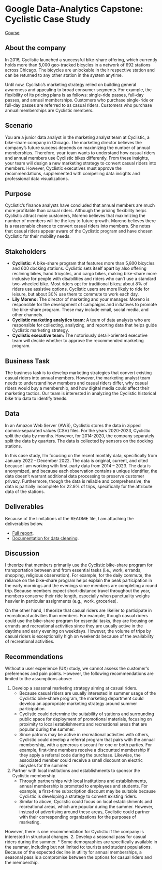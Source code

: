 # Google Data-Analytics Capstone: Cyclistic Case Study
[Course]()

## About the company

In 2016, Cyclistic launched a successful bike-share offering, which currently holds more than 5,000 geo-tracked bicycles in a network of 692 stations across Chicago. The bicycles are unlockable in their respective station and can be returned to any other station in the system anytime.

Until now, Cyclistic’s marketing strategy relied on building general awareness and appealing to broad consumer segments. For example, the flexibility of its pricing plans is as follows: single-ride passes, full-day passes, and annual memberships. 
Customers who purchase single-ride or full-day passes are referred to as casual riders. Customers who purchase annual memberships are Cyclistic members.

## Scenario

You are a junior data analyst in the marketing analyst team at Cyclistic, a bike-share company in Chicago. The marketing director believes the company’s future success depends on maximizing the number of annual memberships. Therefore, your team wants to understand how casual riders and annual members use Cyclistic bikes differently. From these insights, your team will design a new marketing strategy to convert casual riders into members. However, Cyclistic executives must approve the recommendations, supplemented with compelling data insights and professional data visualizations.

## Purpose

Cyclistic’s finance analysts have concluded that annual members are much more profitable than casual riders. Although the pricing flexibility helps Cyclistic attract more customers, Moreno believes that maximizing the number of members will be the key to future growth. Moreno believes there is a reasonable chance to convert casual riders into members. She notes that casual riders appear aware of the Cyclistic program and have chosen Cyclistic for their mobility needs.

## Stakeholders

* **Cyclistic:** A bike-share program that features more than 5,800 bicycles and 600 docking stations. Cyclistic sets itself apart by also offering reclining bikes, hand tricycles, and cargo bikes, making bike-share more inclusive for people with disabilities and riders who can’t use a standard two-wheeled bike. Most riders opt for traditional bikes; about 8% of riders use assistive options. Cyclistic users are more likely to ride for leisure, but about 30% use them to commute to work each day.
* **Lily Moreno:** The director of marketing and your manager. Moreno is responsible for the development of campaigns and initiatives to promote the bike-share program. These may include email, social media, and other channels.
* **Cyclistic marketing analytics team:** A team of data analysts who are responsible for collecting, analyzing, and reporting data that helps guide Cyclistic marketing strategy.
* **Cyclistic executive team:** The notoriously detail-oriented executive team will decide whether to approve the recommended marketing program.

## Business Task

The business task is to develop marketing strategies that convert existing casual riders into annual members. However, the marketing analyst team needs to understand how members and casual riders differ, why casual riders would buy a membership, and how digital media could affect their marketing tactics. Our team is interested in analyzing the Cyclistic historical bike trip data to identify trends.

## Data

In an Amazon Web Server (AWS), Cyclistic stores the data in zipped comma-separated values (CSV) files. For the years 2020-2023, Cyclistic split the data by months. However, for 2014-2020, the company separately split the data by quarters. The data is collected by sensors on the docking stations.


In this case study, I’m focusing on the recent monthly data, specifically from January 2022 - December 2022. The data is original, current, and cited because I am working with first-party data from 2014 – 2023. The data is anonymized, and because each observation contains a unique identifier, the data doesn’t warrant additional data processing to preserve customer privacy. Furthermore, though the data is reliable and comprehensive, the data is partially incomplete for 22.9% of trips, specifically for the attribute data of the stations. 

## Deliverables

Because of the limitations of the README file, I am attaching the deliverables below.

* [Full report](../blob/main/htmls/case_study.html).
* [Documentation for data cleaning](../blob/main/htmls/documentation.html).

## Discussion

I theorize that members primarily use the Cyclistic bike-share program for transportation between and from essential tasks (i.e., work, errands, shopping, religious observation). For example, for the daily commute, the reliance on the bike-share program helps explain the peak participation in the early mornings and the evenings since members are completing a round trip. Because members expect short-distance travel throughout the year, members conserve their ride length, especially when punctuality weighs heavier in particular assignments (e.g., work, groceries).

On the other hand, I theorize that casual riders are likelier to participate in recreational activities than members. For example, though casual riders could use the bike-share program for essential tasks, they are focusing on errands and recreational activities since they are usually active in the daytime and early evening on weekdays. However, the volume of trips by casual riders is exceptionally high on weekends because of the availability of recreational activities.

## Recommendations

Without a user experience (UX) study, we cannot assess the customer's  preferences and pain points. However, the following recommendations are limited to the assumptions above:

1. Develop a seasonal marketing strategy aiming at casual riders.
    * Because casual riders are usually interested in summer usage of the Cyclistic bike-share program, the marketing department could develop an appropriate marketing strategy around summer participation.
    *  Cyclistic could determine the suitability of stations and surrounding public space for deployment of promotional materials, focusing on proximity to local establishments and recreational areas that are popular during the summer.
    *  Since patrons may be active in recreational activities with others, Cyclistic could develop a referral program that pairs with the annual membership, with a generous discount for one or both parties. For example, first-time members receive a discounted membership if they apply a referral code during the purchase. Likewise, the associated member could receive a small discount on electric bicycles for the summer.
2. Partner with local institutions and establishments to sponsor the Cyclistic membership.
    * Through partnerships with local institutions and establishments, annual membership is promoted to employees and students. For example, a first-time subscription discount may be suitable because Cyclistic is developing a strategy to convert existing riders. 
    * Similar to above, Cyclistic could focus on local establishments and recreational areas, which are popular during the summer. However, instead of advertising around these areas, Cyclistic could partner with their corresponding organizations for the purposes of marketing. 

However, there is one recommendation for Cyclistic if the company is interested in structural changes.
2. Develop a seasonal pass for casual riders during the summer.
    * Some demographics are specifically available in the summer, including but not limited to: tourists and student populations. Because of the expected decline in utility for annual memberships, a seasonal pass is a compromise between the options for casual riders and the membership.

